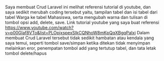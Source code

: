 Saya membuat Crud Laravel ini melihat referensi tutorial di youtube, dan saya sedikit merubah coding tersebut yaitu, tampilan tabel dan isi tabel dari tabel Warga ke tabel Mahasiswa, serta mengubah warna dan tulisan di tombol opsi add, delete, save.
Link tutorial youtube yang saya buat referensi https://www.youtube.com/watch?v=p00Glaf8VTo&list=PLOpjxspexSIkCQNhoW8mKpQqXBgqPalxj
Dalam membuat Crud Laravel tersebut tidak sedikit hambatan atau kendala yang saya temui, seperti tombol save/simpan ketika ditekan tidak menyimpan melainkan eror, penempatan tombol add yang tertutup tabel, dan tata letak tombol delete/hapus